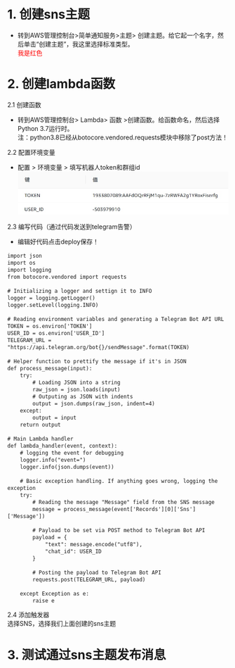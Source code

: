 # 1. 创建sns主题  
- 转到AWS管理控制台>简单通知服务>主题> 创建主题。给它起一个名字，然后单击“创建主题”，我这里选择标准类型。  
<font color=red>我是红色</font>
# 2. 创建lambda函数  
2.1 创建函数  
- 转到AWS管理控制台> Lambda> 函数 >创建函数。给函数命名，然后选择Python 3.7运行时。  
注：python3.8已经从botocore.vendored.requests模块中移除了post方法！   

2.2 配置环境变量   
- 配置 > 环境变量 > 填写机器人token和群组id    
![avatar](https://raw.githubusercontent.com/tanxw123123/aws/master/picture/01.jpg)  

2.3 编写代码（通过代码发送到telegram告警）  
- 编辑好代码点击deploy保存！  
```
import json
import os
import logging
from botocore.vendored import requests

# Initializing a logger and settign it to INFO
logger = logging.getLogger()
logger.setLevel(logging.INFO)

# Reading environment variables and generating a Telegram Bot API URL
TOKEN = os.environ['TOKEN']
USER_ID = os.environ['USER_ID']
TELEGRAM_URL = "https://api.telegram.org/bot{}/sendMessage".format(TOKEN)

# Helper function to prettify the message if it's in JSON
def process_message(input):
    try:
        # Loading JSON into a string
        raw_json = json.loads(input)
        # Outputing as JSON with indents
        output = json.dumps(raw_json, indent=4)
    except:
        output = input
    return output

# Main Lambda handler
def lambda_handler(event, context):
    # logging the event for debugging
    logger.info("event=")
    logger.info(json.dumps(event))

    # Basic exception handling. If anything goes wrong, logging the exception    
    try:
        # Reading the message "Message" field from the SNS message
        message = process_message(event['Records'][0]['Sns']['Message'])

        # Payload to be set via POST method to Telegram Bot API
        payload = {
            "text": message.encode("utf8"),
            "chat_id": USER_ID
        }

        # Posting the payload to Telegram Bot API
        requests.post(TELEGRAM_URL, payload)

    except Exception as e:
        raise e

```
2.4 添加触发器  
选择SNS，选择我们上面创建的sns主题  

# 3. 测试通过sns主题发布消息  

